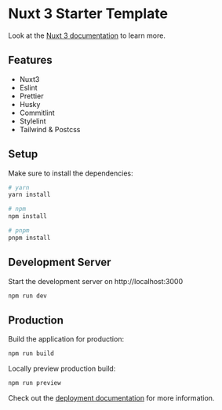 # Nuxt 3 Starter Template

Look at the [Nuxt 3 documentation](https://nuxt.com/docs/getting-started/introduction) to learn more.


## Features
- Nuxt3
- Eslint
- Prettier
- Husky
- Commitlint
- Stylelint
- Tailwind & Postcss

## Setup

Make sure to install the dependencies:

```bash
# yarn
yarn install

# npm
npm install

# pnpm
pnpm install
```

## Development Server

Start the development server on http://localhost:3000

```bash
npm run dev
```

## Production

Build the application for production:

```bash
npm run build
```

Locally preview production build:

```bash
npm run preview
```

Check out the [deployment documentation](https://nuxt.com/docs/getting-started/deployment) for more information.
